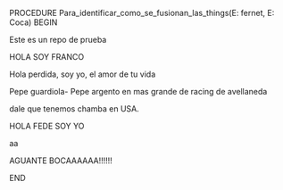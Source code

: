 PROCEDURE Para_identificar_como_se_fusionan_las_things(E: fernet, E: Coca)
BEGIN


Este es un repo de prueba

HOLA SOY FRANCO

Hola perdida, soy yo, el amor de tu vida



Pepe guardiola- Pepe argento en mas grande de racing de avellaneda






dale que tenemos chamba en USA.

HOLA FEDE SOY YO 

aa




















AGUANTE BOCAAAAAA!!!!!!





END

